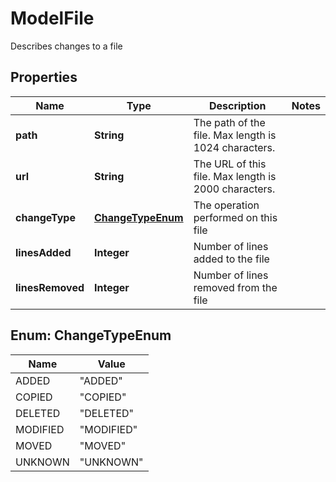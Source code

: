 

# ModelFile

Describes changes to a file

## Properties

| Name | Type | Description | Notes |
|------------ | ------------- | ------------- | -------------|
|**path** | **String** | The path of the file. Max length is 1024 characters. |  |
|**url** | **String** | The URL of this file. Max length is 2000 characters. |  |
|**changeType** | [**ChangeTypeEnum**](#ChangeTypeEnum) | The operation performed on this file |  |
|**linesAdded** | **Integer** | Number of lines added to the file |  |
|**linesRemoved** | **Integer** | Number of lines removed from the file |  |



## Enum: ChangeTypeEnum

| Name | Value |
|---- | -----|
| ADDED | &quot;ADDED&quot; |
| COPIED | &quot;COPIED&quot; |
| DELETED | &quot;DELETED&quot; |
| MODIFIED | &quot;MODIFIED&quot; |
| MOVED | &quot;MOVED&quot; |
| UNKNOWN | &quot;UNKNOWN&quot; |



